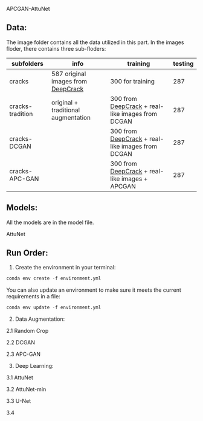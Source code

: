 APCGAN-AttuNet


## Data:

The image folder contains all the data utilized in this part. In the images floder, there contains three sub-floders: 


| subfolders      | info                                           |   training |   testing|
| ------------    | -------------                                  |--------|-------|
| cracks          | 587 original images from [DeepCrack](https://github.com/yhlleo/DeepCrack)| 300 for training |287 |
| cracks-tradition|original + traditional augmentation    | 300 from [DeepCrack](https://github.com/yhlleo/DeepCrack) + real-like images from DCGAN |287 |
| cracks-DCGAN     |        |300 from [DeepCrack](https://github.com/yhlleo/DeepCrack) + real-like images from DCGAN |287 |  
| cracks-APC-GAN|        | 300  from [DeepCrack](https://github.com/yhlleo/DeepCrack) + real-like images + APCGAN    |287 |        

## Models:
All the models are in the model file.

AttuNet




## Run Order:
1. Create the environment in your terminal: 
```python 
conda env create -f environment.yml 
```
You can also update an environment to make sure it meets the current requirements in a file:
```python 
conda env update -f environment.yml
```
2. Data Augmentation:

2.1 Random Crop

2.2 DCGAN

2.3 APC-GAN


3. Deep Learning:

3.1 AttuNet

3.2 AttuNet-min

3.3 U-Net

3.4 
